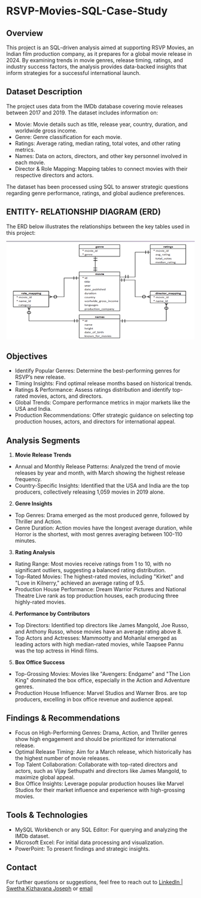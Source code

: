 # RSVP-Movies-SQL-Case-Study
## Overview
This project is an SQL-driven analysis aimed at supporting RSVP Movies, an Indian film production company, as it prepares for a global movie release in 2024. By examining trends in movie genres, release timing, ratings, and industry success factors, the analysis provides data-backed insights that inform strategies for a successful international launch.

## Dataset Description
The project uses data from the IMDb database covering movie releases between 2017 and 2019. The dataset includes information on:

* Movie: Movie details such as title, release year, country, duration, and worldwide gross income.
* Genre: Genre classification for each movie.
* Ratings: Average rating, median rating, total votes, and other rating metrics.
* Names: Data on actors, directors, and other key personnel involved in each movie.
* Director & Role Mapping: Mapping tables to connect movies with their respective directors and actors.
  
The dataset has been processed using SQL to answer strategic questions regarding genre performance, ratings, and global audience preferences.

## ENTITY- RELATIONSHIP DIAGRAM (ERD)
The ERD below illustrates the relationships between the key tables used in this project:

![Entity-Relationship Diagram](ERD.png)

## Objectives
* Identify Popular Genres: Determine the best-performing genres for RSVP’s new release.
* Timing Insights: Find optimal release months based on historical trends.
* Ratings & Performance: Assess ratings distribution and identify top-rated movies, actors, and directors.
* Global Trends: Compare performance metrics in major markets like the USA and India.
* Production Recommendations: Offer strategic guidance on selecting top production houses, actors, and directors for international appeal.

## Analysis Segments

1. **Movie Release Trends**
* Annual and Monthly Release Patterns: Analyzed the trend of movie releases by year and month, with March showing the highest release frequency.
* Country-Specific Insights: Identified that the USA and India are the top producers, collectively releasing 1,059 movies in 2019 alone.

2. **Genre Insights**
* Top Genres: Drama emerged as the most produced genre, followed by Thriller and Action.
* Genre Duration: Action movies have the longest average duration, while Horror is the shortest, with most genres averaging between 100-110 minutes.

3. **Rating Analysis**
* Rating Range: Most movies receive ratings from 1 to 10, with no significant outliers, suggesting a balanced rating distribution.
* Top-Rated Movies: The highest-rated movies, including "Kirket" and "Love in Kilnerry," achieved an average rating of 9.5.
* Production House Performance: Dream Warrior Pictures and National Theatre Live rank as top production houses, each producing three highly-rated movies.

4. **Performance by Contributors**
* Top Directors: Identified top directors like James Mangold, Joe Russo, and Anthony Russo, whose movies have an average rating above 8.
* Top Actors and Actresses: Mammootty and Mohanlal emerged as leading actors with high median-rated movies, while Taapsee Pannu was the top actress in Hindi films.

5. **Box Office Success**
* Top-Grossing Movies: Movies like "Avengers: Endgame" and "The Lion King" dominated the box office, especially in the Action and Adventure genres.
* Production House Influence: Marvel Studios and Warner Bros. are top producers, excelling in box office revenue and audience appeal.

## Findings & Recommendations
* Focus on High-Performing Genres: Drama, Action, and Thriller genres show high engagement and should be prioritized for international release.
* Optimal Release Timing: Aim for a March release, which historically has the highest number of movie releases.
* Top Talent Collaboration: Collaborate with top-rated directors and actors, such as Vijay Sethupathi and directors like James Mangold, to maximize global appeal.
* Box Office Insights: Leverage popular production houses like Marvel Studios for their market influence and experience with high-grossing movies.

## Tools & Technologies
* MySQL Workbench or any SQL Editor: For querying and analyzing the IMDb dataset.
* Microsoft Excel: For initial data processing and visualization.
* PowerPoint: To present findings and strategic insights.

## Contact
For further questions or suggestions, feel free to reach out to [LinkedIn | Swetha Kizhavana Joseph](https://www.linkedin.com/in/swetha-kizhavana-joseph-04b68721b/) or [email](swethakjoseph16@gmail.com) 
